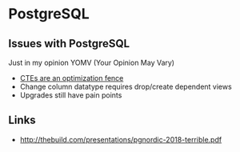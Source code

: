 # PostgreSQL

## Issues with PostgreSQL

Just in my opinion YOMV (Your Opinion May Vary)

 * [CTEs are an optimization fence](https://blog.2ndquadrant.com/postgresql-ctes-are-optimization-fences/)
 * Change column datatype requires drop/create dependent views
 * Upgrades still have pain points

## Links

 * http://thebuild.com/presentations/pgnordic-2018-terrible.pdf
